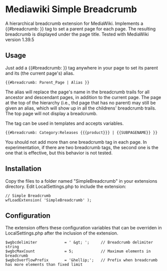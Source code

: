 Mediawiki Simple Breadcrumb
===========================

A hierarchical breadcrumb extension for MediaWiki. Implements a {{#breadcrumb: }} tag to set a parent page for each page. The resulting breadcrumb is displayed under the page title.
Tested with MediaWiki version 1.39.5

Usage
-----

Just add a {{#breadcrumb: }} tag anywhere in your page to set its parent and its (the current page's) alias.

	{{#breadcrumb: Parent_Page | Alias }}

The alias will replace the page's name in the breadcrumb trails for all ancestor and descendant pages, in addition to the current page. The page at the top of the hierarchy (i.e., thd page that has no parent) may still be given an alias, which will show up in all the childrens' breadcrumb trails. The top page will not display a breadcrumb. 

The tag can be used in templates and accepts variables.

	{{#breadcrumb: Category:Releases {{{product}}} | {{SUBPAGENAME}} }}

You should not add more than one breadcrumb tag in each page. In experimentation, if there are two breadcrumb tags, the second one is the one that is effective, but this behavior is not tested.


Installation
------------

Copy the files to a folder named "SimpleBreadcrumb" in your extensions directory. 
Edit LocalSettings.php to include the extension:

	// Simple Breadcrumb
	wfLoadExtension( 'SimpleBreadcrumb' );


Configuration
-------------

The extension offers these configuration variables that can be overriden in LocalSettings.php after the inclusion of the extension.

	$wgbcdelimiter            = ' &gt; ';     // Breadcrumb delimiter string
	$wgbcMaxCount             = 5;            // Maximum elements in breadcrumb
	$wgbcOverflowPrefix       = '&hellip;';   // Prefix when breadcrumb has more elements than fixed limit
